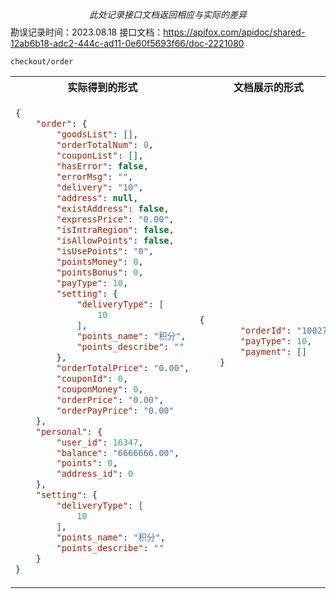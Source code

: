 $$此处记录接口文档返回相应与实际的差异$$
勘误记录时间：2023.08.18
接口文档：https://apifox.com/apidoc/shared-12ab6b18-adc2-444c-ad11-0e60f5693f66/doc-2221080

 `checkout/order`
 <table>
<tr>
<th>实际得到的形式</th>
<th>文档展示的形式</th>
</tr>
<tr>
<td>

```json
{
    "order": {
        "goodsList": [],
        "orderTotalNum": 0,
        "couponList": [],
        "hasError": false,
        "errorMsg": "",
        "delivery": "10",
        "address": null,
        "existAddress": false,
        "expressPrice": "0.00",
        "isIntraRegion": false,
        "isAllowPoints": false,
        "isUsePoints": "0",
        "pointsMoney": 0,
        "pointsBonus": 0,
        "payType": 10,
        "setting": {
            "deliveryType": [
                10
            ],
            "points_name": "积分",
            "points_describe": ""
        },
        "orderTotalPrice": "0.00",
        "couponId": 0,
        "couponMoney": 0,
        "orderPrice": "0.00",
        "orderPayPrice": "0.00"
    },
    "personal": {
        "user_id": 16347,
        "balance": "6666666.00",
        "points": 0,
        "address_id": 0
    },
    "setting": {
        "deliveryType": [
            10
        ],
        "points_name": "积分",
        "points_describe": ""
    }
}
```

</td>
<td>

```json
{
        "orderId": "10027",
        "payType": 10,
        "payment": []
    }
```

</td>
</tr>
</table>